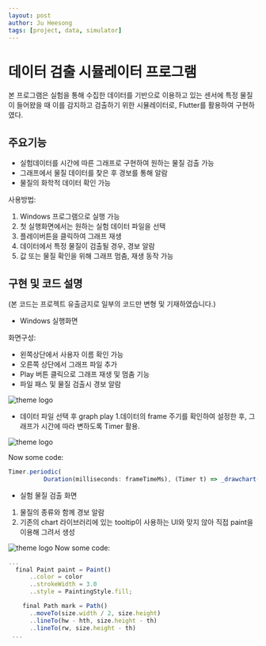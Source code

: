 ```yaml
---
layout: post
author: Ju Heesong
tags: [project, data, simulator]
---
```



# 데이터 검출 시뮬레이터 프로그램


본 프로그램은 실험을 통해 수집한 데이터를 기반으로 이용하고 있는 센서에 특정 물질이 들어왔을 때 이를 감지하고 검출하기 위한 시뮬레이터로, Flutter를 활용하여 구현하였다.

## 주요기능

- 실험데이터를 시간에 따른 그래프로 구현하여 원하는 물질 검출 가능
- 그래프에서 물질 데이터를 찾은 후 경보를 통해 알람
- 물질의 화학적 데이터 확인 가능

사용방법:

1. Windows 프로그램으로 실행 가능
2. 첫 실행화면에서는 원하는 실험 데이터 파일을 선택
3. 플레이버튼을 클릭하여 그래프 재생
4. 데이터에서 특정 물질이 검출될 경우, 경보 알람
5. 값 또는 물질 확인을 위해 그래프 멈춤, 재생 동작 가능

## 구현 및 코드 설명
(본 코드는 프로젝트 유출금지로 일부의 코드만 변형 및 기재하였습니다.)

- Windows 실행화면

화면구성:
- 왼쪽상단에서 사용자 이름 확인 가능
- 오른쪽 상단에서 그래프 파일 추가
- Play 버튼 클릭으로 그래프 재생 및 멈춤 기능
- 파일 패스 및 물질 검출시 경보 알람

![theme logo](http://ju-ffi.github.io/assets/images/favicon/p2실행화면.png)

- 데이터 파일 선택 후 graph play
1.데이터의 frame 주기를 확인하여 설정한 후, 그래프가 시간에 따라 변하도록 Timer 활용.

![theme logo](http://ju-ffi.github.io/assets/images/favicon/p2graphplay.png)

Now some code:

```javascript
Timer.periodic(
          Duration(milliseconds: frameTimeMs), (Timer t) => _drawchart());
```

- 실험 물질 검출 화면
1. 물질의 종류와 함께 경보 알람
2. 기존의 chart 라이브러리에 있는 tooltip이 사용하는 UI와 맞지 않아 직접 paint을 이용해 그려서 생성

![theme logo](http://ju-ffi.github.io/assets/images/favicon/p2peak.png)
Now some code:

```javascript
...
  final Paint paint = Paint()
      ..color = color
      ..strokeWidth = 3.0
      ..style = PaintingStyle.fill;

    final Path mark = Path()
      ..moveTo(size.width / 2, size.height)
      ..lineTo(hw - hth, size.height - th)
      ..lineTo(rw, size.height - th)
 ...
```
